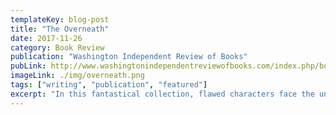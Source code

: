 ```yaml
---
templateKey: blog-post
title: "The Overneath"
date: 2017-11-26
category: Book Review
publication: "Washington Independent Review of Books"
pubLink: http://www.washingtonindependentreviewofbooks.com/index.php/bookreview/the-overneath
imageLink: ./img/overneath.png
tags: ["writing", "publication", "featured"]
excerpt: "In this fantastical collection, flawed characters face the unintended consequences of their actions."
---
```

